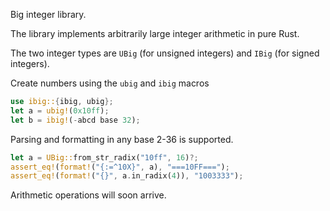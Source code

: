 Big integer library.

The library implements arbitrarily large integer arithmetic in pure Rust.

The two integer types are `UBig` (for unsigned integers) and `IBig` (for signed integers).

Create numbers using the `ubig` and `ibig` macros
```rust
use ibig::{ibig, ubig};
let a = ubig!(0x10ff);
let b = ibig!(-abcd base 32);
```

Parsing and formatting in any base 2-36 is supported.
```rust
let a = UBig::from_str_radix("10ff", 16)?;
assert_eq!(format!("{:=^10X}", a), "===10FF===");
assert_eq!(format!("{}", a.in_radix(4)), "1003333");
```

Arithmetic operations will soon arrive.
